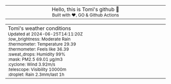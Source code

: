 
<div align="center">
<table>
<tbody>
<td align="center">
<img width="2000" height="0"><br>
Hello, this is Tomi's github 👋<br>
<sup>Built with ❤️, GO & Github Actions</sup><br>
<img width="2000" height="0">
</td>
</tbody>
</table>
</div>
<table>
<tbody>
<td align="left">
<img width="2000" height="0"><br>
Tomi's weather conditions<br>
<sup>Updated at 2024-06-25T14:11:20Z</sup><br>
<sup>:low_brightness: Moderate Rain</sup><br>
<sup>:thermometer: Temperature 29.39 </sup><br>
<sup>:thermometer: Feels like 36.39</sup><br>
<sup>:sweat_drops: Humidity 99%</sup><br>
<sup>:mask: PM2.5 69.01 μg/m3</sup><br>
<sup>:cyclone: Wind 3.92m/s </sup><br>
<sup>:telescope: Visibility 10000m </sup><br>
<sup>:droplet: Rain 2.3mm/last 1h </sup><br>
<img width="2000" height="0">
</td>
<td align="left">
<img width="2000" height="0"><br>
<br>
<img width="2000" height="0">
</td>
</tbody>
</table>
</div>
    